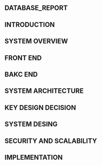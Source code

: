 ## DATABASE_REPORT
## INTRODUCTION

## SYSTEM OVERVIEW
## FRONT END
## BAKC END
## SYSTEM ARCHITECTURE
## KEY DESIGN DECISION
## SYSTEM DESING
## SECURITY AND SCALABILITY
## IMPLEMENTATION
## 
